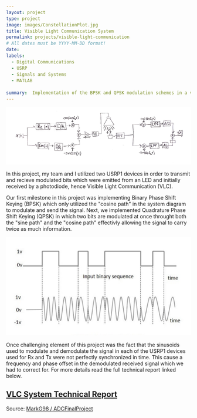 ```yaml
---
layout: project
type: project
image: images/ConstellationPlot.jpg
title: Visible Light Communication System
permalink: projects/visible-light-communication
# All dates must be YYYY-MM-DD format!
date:
labels:
  - Digital Communications
  - USRP
  - Signals and Systems
  - MATLAB

summary:  Implementation of the BPSK and QPSK modulation schemes in a visible light communication system. 
---
```


<img class="ui extra-large top rounded image" src="../images/ADCSystemDiagram.png">

In this project, my team and I utilized two USRP1 devices in order to transmit and recieve modulated bits which were emitted from an LED and initially received by a photodiode, hence Visible Light Communication (VLC).

Our first milestone in this project was implementing Binary Phase Shift Keying (BPSK) which only utilized the "cosine path" in the system diagram to modulate and send the signal. Next, we implemented Quadrature Phase Shift Keying (QPSK) in which two bits are modulated at once throught both the "sine path" and the "cosine path" effectivly allowing the signal to carry twice as much information.

<img class="ui large right floated rounded image" src="../images/BPSK.png">

Once challenging element of this project was the fact that the sinusoids used to modulate and demodulate the signal in each of the USRP1 devices used for Rx and Tx were not perfectly synchronized in time. This cause a frequency and phase offset in the demodulated received signal which we had to correct for. For more details read the full technical report linked below.

## [VLC System Technical Report](https://github.com/MarkG98/ADCFinalProject/blob/master/docs/ADCFinalReport.pdf)  


Source: <a href="https://github.com/MarkG98/ADCFinalProject"><i class="large github icon"></i>MarkG98 / ADCFinalProject</a>